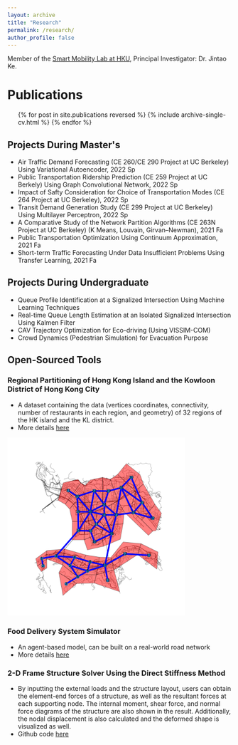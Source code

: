 ```yaml
---
layout: archive
title: "Research"
permalink: /research/
author_profile: false
---
```


Member of the [Smart Mobility Lab at HKU](https://sites.google.com/view/kejintao/home), Principal Investigator: Dr. Jintao Ke.

Publications
======

  <ul>{% for post in site.publications reversed %}
    {% include archive-single-cv.html %}
  {% endfor %}</ul>


## Projects During Master's
- Air Traffic Demand Forecasting (CE 260/CE 290 Project at UC Berkeley) Using Variational Autoencoder, 2022 Sp
- Public Transportation Ridership Prediction (CE 259 Project at UC Berkely) Using Graph Convolutional Network, 2022 Sp
- Impact of Safty Consideration for Choice of Transportation Modes (CE 264 Project at UC Berkeley), 2022 Sp
- Transit Demand Generation Study (CE 299 Project at UC Berkeley) Using Multilayer Perceptron, 2022 Sp
- A Comparative Study of the Network Partition Algorithms (CE 263N Project at UC Berkeley) (K Means, Louvain, Girvan–Newman), 2021 Fa
- Public Transportation Optimization Using Continuum Approximation, 2021 Fa
- Short-term Traffic Forecasting Under Data Insufficient Problems Using Transfer Learning, 2021 Fa

## Projects During Undergraduate
- Queue Profile Identification at a Signalized Intersection Using Machine Learning Techniques
- Real-time Queue Length Estimation at an Isolated Signalized Intersection Using Kalmen Filter
- CAV Trajectory Optimization for Eco-driving (Using VISSIM-COM)
- Crowd Dynamics (Pedestrian Simulation) for Evacuation Purpose

## Open-Sourced Tools
### Regional Partitioning of Hong Kong Island and the Kowloon District of Hong Kong City
- A dataset containing the data (vertices coordinates, connectivity, number of restaurants in each region, and geometry) of 32 regions of the HK island and the KL district.
- More details [here](https://github.com/khzhang2/HK_region_partition)

<img src="../files/hk_partition.png" alt="HK partition results" width="400"/>

### Food Delivery System Simulator
- An agent-based model, can be built on a real-world road network
- More details [here](https://khzhang2.github.io/project/FD_simulator/)


### 2-D Frame Structure Solver Using the Direct Stiffness Method
- By inputting the external loads and the structure layout, users can obtain the element-end forces of a structure, as well as the resultant forces at each supporting node. The internal moment, shear force, and normal force diagrams of the structure are also shown in the result. Additionally, the nodal displacement is also calculated and the deformed shape is visualized as well.
- Github code [here](https://github.com/khzhang2/Structural_Calculator)
